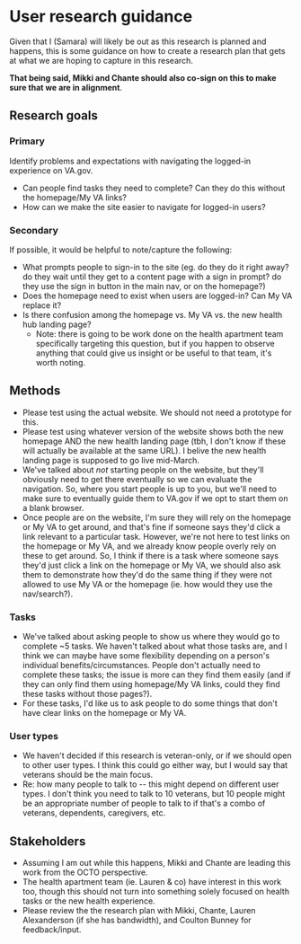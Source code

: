 # User research guidance

Given that I (Samara) will likely be out as this research is planned and happens, this is some guidance on how to create a research plan that gets at what we are hoping to capture in this research.

**That being said, Mikki and Chante should also co-sign on this to make sure that we are in alignment**.

## Research goals

### Primary

Identify problems and expectations with navigating the logged-in experience on VA.gov.

- Can people find tasks they need to complete? Can they do this without the homepage/My VA links?
- How can we make the site easier to navigate for logged-in users?

### Secondary

If possible, it would be helpful to note/capture the following:

- What prompts people to sign-in to the site (eg. do they do it right away? do they wait until they get to a content page with a sign in prompt? do they use the sign in button in the main nav, or on the homepage?)
- Does the homepage need to exist when users are logged-in? Can My VA replace it?
- Is there confusion among the homepage vs. My VA vs. the new health hub landing page? 
  - Note: there is going to be work done on the health apartment team specifically targeting this question, but if you happen to observe anything that could give us insight or be useful to that team, it's worth noting.

## Methods

- Please test using the actual website. We should not need a prototype for this.
- Please test using whatever version of the website shows both the new homepage AND the new health landing page (tbh, I don't know if these will actually be available at the same URL). I belive the new health landing page is supposed to go live mid-March.
- We've talked about *not* starting people on the website, but they'll obviously need to get there eventually so we can evaluate the navigation. So, where you start people is up to you, but we'll need to make sure to eventually guide them to VA.gov if we opt to start them on a blank browser.
- Once people are on the website, I'm sure they will rely on the homepage or My VA to get around, and that's fine if someone says they'd click a link relevant to a particular task. However, we're not here to test links on the homepage or My VA, and we already know people overly rely on these to get around. So, I think if there is a task where someone says they'd just click a link on the homepage or My VA, we should also ask them to demonstrate how they'd do the same thing if they were not allowed to use My VA or the homepage (ie. how would they use the nav/search?).

### Tasks

- We've talked about asking people to show us where they would go to complete ~5 tasks. We haven't talked about what those tasks are, and I think we can maybe have some flexibility depending on a person's individual benefits/circumstances. People don't actually need to complete these tasks; the issue is more can they find them easily (and if they can only find them using homepage/My VA links, could they find these tasks without those pages?).
- For these tasks, I'd like us to ask people to do some things that don't have clear links on the homepage or My VA.

### User types

- We haven't decided if this research is veteran-only, or if we should open to other user types. I think this could go either way, but I would say that veterans should be the main focus.
- Re: how many people to talk to -- this might depend on different user types. I don't think you need to talk to 10 veterans, but 10 people might be an appropriate number of people to talk to if that's a combo of veterans, dependents, caregivers, etc.

## Stakeholders

- Assuming I am out while this happens, Mikki and Chante are leading this work from the OCTO perspective.
- The health apartment team (ie. Lauren & co) have interest in this work too, though this should not turn into something solely focused on health tasks or the new health experience. 
- Please review the the research plan with Mikki, Chante, Lauren Alexanderson (if she has bandwidth), and Coulton Bunney for feedback/input.
